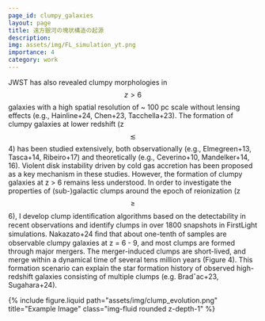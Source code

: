 ```yaml
---
page_id: clumpy_galaxies
layout: page
title: 遠方銀河の塊状構造の起源
description: 
img: assets/img/FL_simulation_yt.png
importance: 4
category: work 
---
```



JWST has also revealed clumpy morphologies in $$z > 6$$ galaxies with a high spatial resolution of ~ 100 pc scale without lensing effects (e.g., Hainline+24, Chen+23, Tacchella+23). The formation of clumpy galaxies at lower redshift (z $$\lesssim$$ 4) has been studied extensively, both observationally (e.g., Elmegreen+13, Tasca+14, Ribeiro+17) and theoretically (e.g., Ceverino+10, Mandelker+14, 16). Violent disk instability driven by cold gas accretion has been proposed as a key mechanism in these studies. However, the formation of clumpy galaxies at z > 6 remains less understood. In order to investigate the properties of (sub-)galactic clumps around the epoch of reionization (z $$\geq$$ 6), I develop clump identiﬁcation algorithms based on the detectability in recent observations and identify clumps in over 1800 snapshots in FirstLight simulations. Nakazato+24 ﬁnd that about one-tenth of samples are observable clumpy galaxies at z = 6 - 9, and most clumps are formed through major mergers. The merger-induced clumps are short-lived, and merge within a dynamical time of several tens million years (Figure 4). This formation scenario can explain the star formation history of observed high-redshift galaxies consisting of multiple clumps (e.g. Bradˇac+23, Sugahara+24).  

 <!-- 画像部分 -->
  <div class="col-sm-4 text-center">
    {% include figure.liquid path="assets/img/clump_evolution.png" title="Example Image" class="img-fluid rounded z-depth-1" %}
  </div>
</div>
